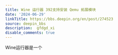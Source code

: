 ```yaml
---
title: Wine 运行器 392支持安装 Qemu 拓展模块
date: '2024-06-29'
linkTitle: https://bbs.deepin.org/en/post/274523
source: deepin_bbs
description:  gfdgd_xi 
disable_comments: true
---
```

Wine运行器是一个

